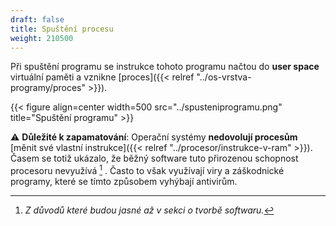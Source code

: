 ```yaml
---
draft: false
title: Spuštění procesu
weight: 210500
---
```


Při spuštění programu se instrukce tohoto programu načtou do **user space** virtuální paměti a vznikne [proces]({{< relref "../os-vrstva-programy/proces" >}}).

{{< figure align=center width=500 src="../spusteniprogramu.png" title="Spuštění programu" >}}

<div class="note-blue">

⚠️ **Důležité k zapamatování**: Operační systémy **nedovolují procesům** [měnit své vlastní instrukce]({{< relref "../procesor/instrukce-v-ram" >}}). Časem se totiž ukázalo, že běžný software tuto přirozenou schopnost procesoru nevyužívá [^z] . Často to však využívají viry a záškodnické programy, které se tímto způsobem vyhýbají antivirům.

</div>

[^z]: *Z důvodů které budou jasné až v sekci o tvorbě softwaru.*